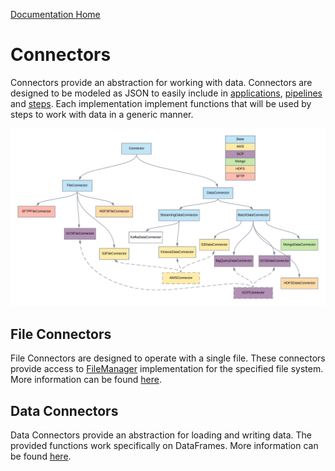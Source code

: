[Documentation Home](readme.md)

# Connectors
Connectors provide an abstraction for working with data. Connectors are designed to be modeled as JSON to easily include
in [applications](applications.md), [pipelines](pipelines.md) and [steps](steps.md). Each implementation implement
functions that will be used by steps to work with data in a generic manner.

![Connectors](images/Connectors.png)

## File Connectors
File Connectors are designed to operate with a single file. These connectors provide access to [FileManager](filemanager.md)
implementation for the specified file system. More information can be found [here](fileconnectors.md).
## Data Connectors
Data Connectors provide an abstraction for loading and writing data. The provided functions work specifically on DataFrames.
More information can be found [here](dataconnectors.md).
